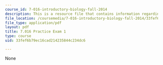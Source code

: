 ```yaml
---
course_id: 7-016-introductory-biology-fall-2014
description: This is a resource file that contains information regarding exam 1.
file_location: /coursemedia/7-016-introductory-biology-fall-2014/33fef6b79ec16cad214235844c234dc6_MIT7_016F14_Prac_Exam_1.pdf
file_type: application/pdf
layout: pdf
title: 7.016 Practice Exam 1
type: course
uid: 33fef6b79ec16cad214235844c234dc6

---
```

None